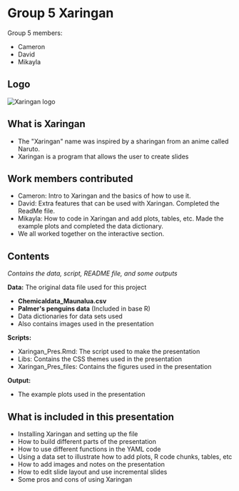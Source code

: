 # Group 5 Xaringan
Group 5 members: 
- Cameron 
- David
- Mikayla

## Logo
![Xaringan logo](https://user-images.githubusercontent.com/163582/45438104-ea200600-b67b-11e8-80fa-d9f2a99a03b0.png)

## What is Xaringan
- The "Xaringan" name was inspired by a sharingan from an anime called Naruto.
- Xaringan is a program that allows the user to create slides

## Work members contributed

- Cameron: Intro to Xaringan and the basics of how to use it.
- David: Extra features that can be used with Xaringan. Completed the ReadMe file.
- Mikayla: How to code in Xaringan and add plots, tables, etc. Made the example plots and completed the data dictionary.
- We all worked together on the interactive section.


## Contents

_Contains the data, script, README file, and some outputs_

**Data:** The original data file used for this project
  - **Chemicaldata_Maunalua.csv**
  - **Palmer's penguins data** (Included in base R)
  - Data dictionaries for data sets used
  - Also contains images used in the presentation

**Scripts:**
  - Xaringan_Pres.Rmd: The script used to make the presentation
  - Libs: Contains the CSS themes used in the presentation
  - Xaringan_Pres_files: Contains the figures used in the presentation

**Output:**
  - The example plots used in the presentation



 
## What is included in this presentation

- Installing Xaringan and setting up the file
- How to build different parts of the presentation
- How to use different functions in the YAML code
- Using a data set to illustrate how to add plots, R code chunks, tables, etc
- How to add images and notes on the presentation
- How to edit slide layout and use incremental slides
- Some pros and cons of using Xaringan

